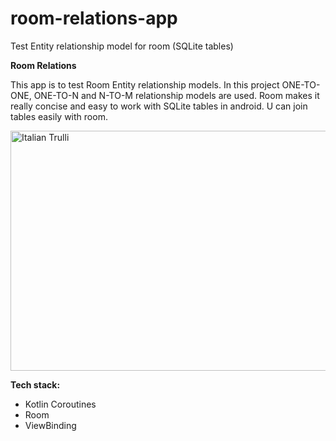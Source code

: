 # room-relations-app
Test Entity relationship model for room (SQLite tables)

**Room Relations**

This app is to test Room Entity relationship models. In this project ONE-TO-ONE, ONE-TO-N and N-TO-M relationship models are used. Room makes it really concise and easy to work with SQLite tables in android. U can join tables easily with room.

<img src="https://i.imgur.com/mRNx66g.png" alt="Italian Trulli" width="683" height="384">

**Tech stack:**

- Kotlin Coroutines
- Room
- ViewBinding
